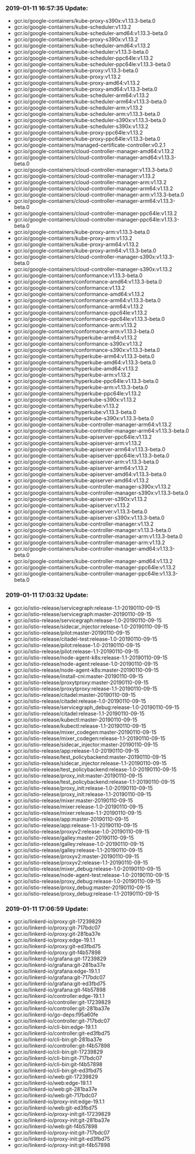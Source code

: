 ### 2019-01-11 16:57:35 Update:

- gcr.io/google-containers/kube-proxy-s390x:v1.13.3-beta.0
- gcr.io/google-containers/kube-scheduler:v1.13.2
- gcr.io/google-containers/kube-scheduler-amd64:v1.13.3-beta.0
- gcr.io/google-containers/kube-proxy-s390x:v1.13.2
- gcr.io/google-containers/kube-scheduler-amd64:v1.13.2
- gcr.io/google-containers/kube-scheduler:v1.13.3-beta.0
- gcr.io/google-containers/kube-scheduler-ppc64le:v1.13.2
- gcr.io/google-containers/kube-scheduler-ppc64le:v1.13.3-beta.0
- gcr.io/google-containers/kube-proxy:v1.13.3-beta.0
- gcr.io/google-containers/kube-proxy:v1.13.2
- gcr.io/google-containers/kube-proxy-amd64:v1.13.2
- gcr.io/google-containers/kube-proxy-amd64:v1.13.3-beta.0
- gcr.io/google-containers/kube-scheduler-arm64:v1.13.2
- gcr.io/google-containers/kube-scheduler-arm64:v1.13.3-beta.0
- gcr.io/google-containers/kube-scheduler-arm:v1.13.2
- gcr.io/google-containers/kube-scheduler-arm:v1.13.3-beta.0
- gcr.io/google-containers/kube-scheduler-s390x:v1.13.3-beta.0
- gcr.io/google-containers/kube-scheduler-s390x:v1.13.2
- gcr.io/google-containers/kube-proxy-ppc64le:v1.13.2
- gcr.io/google-containers/kube-proxy-ppc64le:v1.13.3-beta.0
- gcr.io/google-containers/managed-certificate-controller:v0.2.1
- gcr.io/google-containers/cloud-controller-manager-amd64:v1.13.2
- gcr.io/google-containers/cloud-controller-manager-amd64:v1.13.3-beta.0
- gcr.io/google-containers/cloud-controller-manager:v1.13.3-beta.0
- gcr.io/google-containers/cloud-controller-manager:v1.13.2
- gcr.io/google-containers/cloud-controller-manager-arm:v1.13.2
- gcr.io/google-containers/cloud-controller-manager-arm64:v1.13.2
- gcr.io/google-containers/cloud-controller-manager-arm:v1.13.3-beta.0
- gcr.io/google-containers/cloud-controller-manager-arm64:v1.13.3-beta.0
- gcr.io/google-containers/cloud-controller-manager-ppc64le:v1.13.2
- gcr.io/google-containers/cloud-controller-manager-ppc64le:v1.13.3-beta.0
- gcr.io/google-containers/kube-proxy-arm:v1.13.3-beta.0
- gcr.io/google-containers/kube-proxy-arm:v1.13.2
- gcr.io/google-containers/kube-proxy-arm64:v1.13.2
- gcr.io/google-containers/kube-proxy-arm64:v1.13.3-beta.0
- gcr.io/google-containers/cloud-controller-manager-s390x:v1.13.3-beta.0
- gcr.io/google-containers/cloud-controller-manager-s390x:v1.13.2
- gcr.io/google-containers/conformance:v1.13.3-beta.0
- gcr.io/google-containers/conformance-amd64:v1.13.3-beta.0
- gcr.io/google-containers/conformance:v1.13.2
- gcr.io/google-containers/conformance-amd64:v1.13.2
- gcr.io/google-containers/conformance-arm64:v1.13.3-beta.0
- gcr.io/google-containers/conformance-arm64:v1.13.2
- gcr.io/google-containers/conformance-ppc64le:v1.13.2
- gcr.io/google-containers/conformance-ppc64le:v1.13.3-beta.0
- gcr.io/google-containers/conformance-arm:v1.13.2
- gcr.io/google-containers/conformance-arm:v1.13.3-beta.0
- gcr.io/google-containers/hyperkube-arm64:v1.13.2
- gcr.io/google-containers/conformance-s390x:v1.13.2
- gcr.io/google-containers/conformance-s390x:v1.13.3-beta.0
- gcr.io/google-containers/hyperkube-arm64:v1.13.3-beta.0
- gcr.io/google-containers/hyperkube-amd64:v1.13.3-beta.0
- gcr.io/google-containers/hyperkube-amd64:v1.13.2
- gcr.io/google-containers/hyperkube-arm:v1.13.2
- gcr.io/google-containers/hyperkube-ppc64le:v1.13.3-beta.0
- gcr.io/google-containers/hyperkube-arm:v1.13.3-beta.0
- gcr.io/google-containers/hyperkube-ppc64le:v1.13.2
- gcr.io/google-containers/hyperkube-s390x:v1.13.2
- gcr.io/google-containers/hyperkube:v1.13.2
- gcr.io/google-containers/hyperkube:v1.13.3-beta.0
- gcr.io/google-containers/hyperkube-s390x:v1.13.3-beta.0
- gcr.io/google-containers/kube-controller-manager-arm64:v1.13.2
- gcr.io/google-containers/kube-controller-manager-arm64:v1.13.3-beta.0
- gcr.io/google-containers/kube-apiserver-ppc64le:v1.13.2
- gcr.io/google-containers/kube-apiserver-arm:v1.13.2
- gcr.io/google-containers/kube-apiserver-arm64:v1.13.3-beta.0
- gcr.io/google-containers/kube-apiserver-ppc64le:v1.13.3-beta.0
- gcr.io/google-containers/kube-apiserver-arm:v1.13.3-beta.0
- gcr.io/google-containers/kube-apiserver-arm64:v1.13.2
- gcr.io/google-containers/kube-apiserver-amd64:v1.13.3-beta.0
- gcr.io/google-containers/kube-apiserver-amd64:v1.13.2
- gcr.io/google-containers/kube-controller-manager-s390x:v1.13.2
- gcr.io/google-containers/kube-controller-manager-s390x:v1.13.3-beta.0
- gcr.io/google-containers/kube-apiserver-s390x:v1.13.2
- gcr.io/google-containers/kube-apiserver:v1.13.2
- gcr.io/google-containers/kube-apiserver:v1.13.3-beta.0
- gcr.io/google-containers/kube-apiserver-s390x:v1.13.3-beta.0
- gcr.io/google-containers/kube-controller-manager:v1.13.2
- gcr.io/google-containers/kube-controller-manager:v1.13.3-beta.0
- gcr.io/google-containers/kube-controller-manager-arm:v1.13.3-beta.0
- gcr.io/google-containers/kube-controller-manager-arm:v1.13.2
- gcr.io/google-containers/kube-controller-manager-amd64:v1.13.3-beta.0
- gcr.io/google-containers/kube-controller-manager-amd64:v1.13.2
- gcr.io/google-containers/kube-controller-manager-ppc64le:v1.13.2
- gcr.io/google-containers/kube-controller-manager-ppc64le:v1.13.3-beta.0
### 2019-01-11 17:03:32 Update:

- gcr.io/istio-release/servicegraph:release-1.1-20190110-09-15
- gcr.io/istio-release/servicegraph:master-20190110-09-15
- gcr.io/istio-release/servicegraph:release-1.0-20190110-09-15
- gcr.io/istio-release/sidecar_injector:release-1.0-20190110-09-15
- gcr.io/istio-release/pilot:master-20190110-09-15
- gcr.io/istio-release/citadel-test:release-1.0-20190110-09-15
- gcr.io/istio-release/pilot:release-1.0-20190110-09-15
- gcr.io/istio-release/pilot:release-1.1-20190110-09-15
- gcr.io/istio-release/node-agent-k8s:release-1.1-20190110-09-15
- gcr.io/istio-release/node-agent:release-1.0-20190110-09-15
- gcr.io/istio-release/node-agent-k8s:master-20190110-09-15
- gcr.io/istio-release/install-cni:master-20190110-09-15
- gcr.io/istio-release/proxytproxy:master-20190110-09-15
- gcr.io/istio-release/proxytproxy:release-1.1-20190110-09-15
- gcr.io/istio-release/citadel:master-20190110-09-15
- gcr.io/istio-release/citadel:release-1.0-20190110-09-15
- gcr.io/istio-release/servicegraph_debug:release-1.0-20190110-09-15
- gcr.io/istio-release/citadel:release-1.1-20190110-09-15
- gcr.io/istio-release/kubectl:master-20190110-09-15
- gcr.io/istio-release/kubectl:release-1.1-20190110-09-15
- gcr.io/istio-release/mixer_codegen:master-20190110-09-15
- gcr.io/istio-release/mixer_codegen:release-1.1-20190110-09-15
- gcr.io/istio-release/sidecar_injector:master-20190110-09-15
- gcr.io/istio-release/app:release-1.0-20190110-09-15
- gcr.io/istio-release/test_policybackend:master-20190110-09-15
- gcr.io/istio-release/sidecar_injector:release-1.1-20190110-09-15
- gcr.io/istio-release/test_policybackend:release-1.0-20190110-09-15
- gcr.io/istio-release/proxy_init:master-20190110-09-15
- gcr.io/istio-release/test_policybackend:release-1.1-20190110-09-15
- gcr.io/istio-release/proxy_init:release-1.0-20190110-09-15
- gcr.io/istio-release/proxy_init:release-1.1-20190110-09-15
- gcr.io/istio-release/mixer:master-20190110-09-15
- gcr.io/istio-release/mixer:release-1.0-20190110-09-15
- gcr.io/istio-release/mixer:release-1.1-20190110-09-15
- gcr.io/istio-release/app:master-20190110-09-15
- gcr.io/istio-release/app:release-1.1-20190110-09-15
- gcr.io/istio-release/proxyv2:release-1.0-20190110-09-15
- gcr.io/istio-release/galley:master-20190110-09-15
- gcr.io/istio-release/galley:release-1.0-20190110-09-15
- gcr.io/istio-release/galley:release-1.1-20190110-09-15
- gcr.io/istio-release/proxyv2:master-20190110-09-15
- gcr.io/istio-release/proxyv2:release-1.1-20190110-09-15
- gcr.io/istio-release/mixer_debug:release-1.0-20190110-09-15
- gcr.io/istio-release/node-agent-test:release-1.0-20190110-09-15
- gcr.io/istio-release/proxy_debug:release-1.0-20190110-09-15
- gcr.io/istio-release/proxy_debug:master-20190110-09-15
- gcr.io/istio-release/proxy_debug:release-1.1-20190110-09-15
### 2019-01-11 17:06:59 Update:

- gcr.io/linkerd-io/proxy:git-17239829
- gcr.io/linkerd-io/proxy:git-717bdc07
- gcr.io/linkerd-io/proxy:git-281ba37e
- gcr.io/linkerd-io/proxy:edge-19.1.1
- gcr.io/linkerd-io/proxy:git-ed3fbd75
- gcr.io/linkerd-io/proxy:git-f4b57898
- gcr.io/linkerd-io/grafana:git-17239829
- gcr.io/linkerd-io/grafana:git-281ba37e
- gcr.io/linkerd-io/grafana:edge-19.1.1
- gcr.io/linkerd-io/grafana:git-717bdc07
- gcr.io/linkerd-io/grafana:git-ed3fbd75
- gcr.io/linkerd-io/grafana:git-f4b57898
- gcr.io/linkerd-io/controller:edge-19.1.1
- gcr.io/linkerd-io/controller:git-17239829
- gcr.io/linkerd-io/controller:git-281ba37e
- gcr.io/linkerd-io/go-deps:f95a60fe
- gcr.io/linkerd-io/controller:git-717bdc07
- gcr.io/linkerd-io/cli-bin:edge-19.1.1
- gcr.io/linkerd-io/controller:git-ed3fbd75
- gcr.io/linkerd-io/cli-bin:git-281ba37e
- gcr.io/linkerd-io/controller:git-f4b57898
- gcr.io/linkerd-io/cli-bin:git-17239829
- gcr.io/linkerd-io/cli-bin:git-717bdc07
- gcr.io/linkerd-io/cli-bin:git-f4b57898
- gcr.io/linkerd-io/cli-bin:git-ed3fbd75
- gcr.io/linkerd-io/web:git-17239829
- gcr.io/linkerd-io/web:edge-19.1.1
- gcr.io/linkerd-io/web:git-281ba37e
- gcr.io/linkerd-io/web:git-717bdc07
- gcr.io/linkerd-io/proxy-init:edge-19.1.1
- gcr.io/linkerd-io/web:git-ed3fbd75
- gcr.io/linkerd-io/proxy-init:git-17239829
- gcr.io/linkerd-io/proxy-init:git-281ba37e
- gcr.io/linkerd-io/web:git-f4b57898
- gcr.io/linkerd-io/proxy-init:git-717bdc07
- gcr.io/linkerd-io/proxy-init:git-ed3fbd75
- gcr.io/linkerd-io/proxy-init:git-f4b57898
